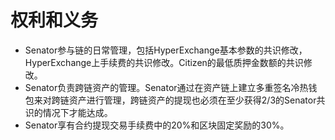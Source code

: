 # 权利和义务

* Senator参与链的日常管理，包括HyperExchange基本参数的共识修改，HyperExchange上手续费的共识修改。Citizen的最低质押金数额的共识修改。
* Senator负责跨链资产的管理。Senator通过在资产链上建立多重签名冷热钱包来对跨链资产进行管理，跨链资产的提现也必须在至少获得2/3的Senator共识的情况下才能达成。
* Senator享有合约提现交易手续费中的20%和区块固定奖励的30%。